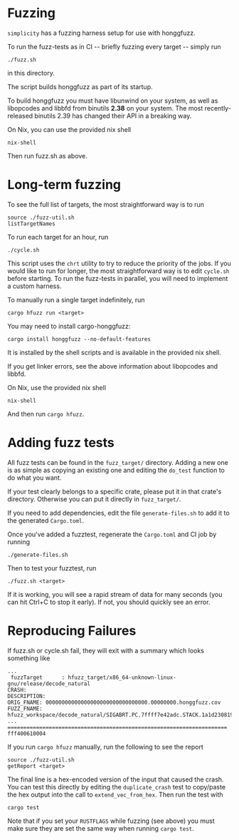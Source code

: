 # Fuzzing

`simplicity` has a fuzzing harness setup for use with honggfuzz.

To run the fuzz-tests as in CI -- briefly fuzzing every target -- simply
run

    ./fuzz.sh

in this directory.

The script builds honggfuzz as part of its startup.

To build honggfuzz you must have libunwind on your system, as well as
libopcodes and libbfd from binutils **2.38** on your system. The most
recently-released binutils 2.39 has changed their API in a breaking way.

On Nix, you can use the provided nix shell

    nix-shell

Then run fuzz.sh as above.

# Long-term fuzzing

To see the full list of targets, the most straightforward way is to run

    source ./fuzz-util.sh
    listTargetNames

To run each target for an hour, run

    ./cycle.sh

This script uses the `chrt` utility to try to reduce the priority of the
jobs. If you would like to run for longer, the most straightforward way
is to edit `cycle.sh` before starting. To run the fuzz-tests in parallel,
you will need to implement a custom harness.

To manually run a single target indefinitely, run

    cargo hfuzz run <target>

You may need to install cargo-honggfuzz:

    cargo install honggfuzz --no-default-features

It is installed by the shell scripts and is available in the provided nix shell.

If you get linker errors, see the above information about libopcodes and libbfd.

On Nix, use the provided nix shell

    nix-shell

And then run `cargo hfuzz`.

# Adding fuzz tests

All fuzz tests can be found in the `fuzz_target/` directory. Adding a new
one is as simple as copying an existing one and editing the `do_test`
function to do what you want.

If your test clearly belongs to a specific crate, please put it in that
crate's directory. Otherwise you can put it directly in `fuzz_target/`.

If you need to add dependencies, edit the file `generate-files.sh` to add
it to the generated `Cargo.toml`.

Once you've added a fuzztest, regenerate the `Cargo.toml` and CI job by
running

    ./generate-files.sh

Then to test your fuzztest, run

    ./fuzz.sh <target>

If it is working, you will see a rapid stream of data for many seconds
(you can hit Ctrl+C to stop it early). If not, you should quickly see
an error.

# Reproducing Failures

If fuzz.sh or cycle.sh fail, they will exit with a summary which looks something like

```
...
 fuzzTarget      : hfuzz_target/x86_64-unknown-linux-gnu/release/decode_natural
CRASH:
DESCRIPTION:
ORIG_FNAME: 00000000000000000000000000000000.00000000.honggfuzz.cov
FUZZ_FNAME: hfuzz_workspace/decode_natural/SIGABRT.PC.7ffff7e42adc.STACK.1a1d230819.CODE.-6.ADDR.0.INSTR.mov____%eax,%ebx.fuzz
...
=====================================================================
fff400610004
```

If you run `cargo hfuzz` manually, run the following to see the report

    source ./fuzz-util.sh
    getReport <target>

The final line is a hex-encoded version of the input that caused the crash. You
can test this directly by editing the `duplicate_crash` test to copy/paste the
hex output into the call to `extend_vec_from_hex`. Then run the test with

    cargo test

Note that if you set your `RUSTFLAGS` while fuzzing (see above) you must make
sure they are set the same way when running `cargo test`.
